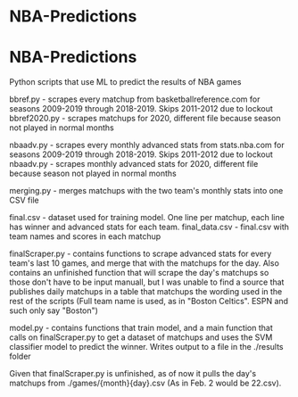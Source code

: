 NBA-Predictions
=======
# NBA-Predictions
Python scripts that use ML to predict the results of NBA games

bbref.py - scrapes every matchup from basketballreference.com for seasons 2009-2019 through 2018-2019. Skips 2011-2012 due to lockout
bbref2020.py - scrapes matchups for 2020, different file because season not played in normal months

nbaadv.py - scrapes every monthly advanced stats from stats.nba.com for seasons 2009-2019 through 2018-2019. Skips 2011-2012 due to lockout
nbaadv.py - scrapes monthly advanced stats for 2020, different file because season not played in normal months

merging.py - merges matchups with the two team's monthly stats into one CSV file

final.csv - dataset used for training model. One line per matchup, each line has winner and advanced stats for each team.
final_data.csv - final.csv with team names and scores in each matchup

finalScraper.py - contains functions to scrape advanced stats for every team's last 10 games, and merge that with the matchups for the day. Also contains an unfinished function that will scrape the day's matchups so those don't have to be input manuall, but I was unable to find a source that publishes daily matchups in a table that matchups the wording used in the rest of the scripts (Full team name is used, as in "Boston Celtics". ESPN and such only say "Boston")

model.py - contains functions that train model, and a main function that calls on finalScraper.py to get a dataset of matchups and uses the SVM classifier model to predict the winner. Writes output to a file in the ./results folder 

Given that finalScraper.py is unfinished, as of now it pulls the day's matchups from ./games/{month}{day}.csv (As in Feb. 2 would be 22.csv).






